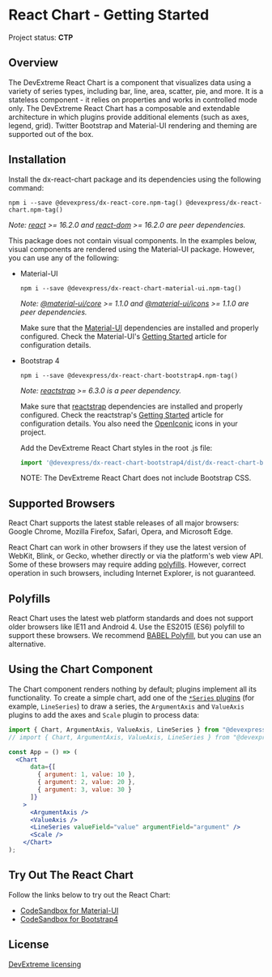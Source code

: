 # React Chart - Getting Started

Project status: **CTP**

## Overview

The DevExtreme React Chart is a component that visualizes data using a variety of series types, including bar, line, area, scatter, pie, and more. It is a stateless component - it relies on properties and works in controlled mode only. The DevExtreme React Chart has a composable and extendable architecture in which plugins provide additional elements (such as axes, legend, grid). Twitter Bootstrap and Material-UI rendering and theming are supported out of the box.

## Installation

Install the dx-react-chart package and its dependencies using the following command:

```
npm i --save @devexpress/dx-react-core.npm-tag() @devexpress/dx-react-chart.npm-tag()
```

*Note: [react](https://www.npmjs.com/package/react) >= 16.2.0 and [react-dom](https://www.npmjs.com/package/react) >= 16.2.0 are peer dependencies.*

This package does not contain visual components. In the examples below, visual components are rendered using the Material-UI package. However, you can use any of the following:

- Material-UI

  ```
  npm i --save @devexpress/dx-react-chart-material-ui.npm-tag()
  ```

  *Note: [@material-ui/core](https://www.npmjs.com/package/@material-ui/core) >= 1.1.0 and [@material-ui/icons](https://www.npmjs.com/package/@material-ui/icons) >= 1.1.0 are peer dependencies.*

  Make sure that the [Material-UI](https://material-ui.com/) dependencies are installed and properly configured. Check the Material-UI's [Getting Started](https://material-ui.com/getting-started/installation) article for configuration details.

- Bootstrap 4

  ```
  npm i --save @devexpress/dx-react-chart-bootstrap4.npm-tag()
  ```

  *Note: [reactstrap](https://www.npmjs.com/package/reactstrap) >= 6.3.0 is a peer dependency.*

  Make sure that [reactstrap](https://reactstrap.github.io/) dependencies are installed and properly configured. Check the reactstrap's [Getting Started](https://reactstrap.github.io/) article for configuration details. You also need the [OpenIconic](https://useiconic.com/open) icons in your project.

  Add the DevExtreme React Chart styles in the root .js file:

  ```js
  import '@devexpress/dx-react-chart-bootstrap4/dist/dx-react-chart-bootstrap4.css';
  ```

  NOTE: The DevExtreme React Chart does not include Bootstrap CSS.

## Supported Browsers

React Chart supports the latest stable releases of all major browsers: Google Chrome, Mozilla Firefox, Safari, Opera, and Microsoft Edge.

React Chart can work in other browsers if they use the latest version of WebKit, Blink, or Gecko, whether directly or via the platform's web view API. Some of these browsers may require adding [polyfills](#polyfills). However, correct operation in such browsers, including Internet Explorer, is not guaranteed.

## Polyfills

React Chart uses the latest web platform standards and does not support older browsers like IE11 and Android 4. Use the ES2015 (ES6) polyfill to support these browsers. We recommend [BABEL Polyfill](https://babeljs.io/docs/usage/polyfill/), but you can use an alternative.

## Using the Chart Component

The Chart component renders nothing by default; plugins implement all its functionality. To create a simple chart, add one of the [`*Series` plugins](series.md) (for example, `LineSeries`) to draw a series, the `ArgumentAxis` and `ValueAxis` plugins to add the axes and `Scale` plugin to process data:

```jsx
import { Chart, ArgumentAxis, ValueAxis, LineSeries } from "@devexpress/dx-react-chart-material-ui";
// import { Chart, ArgumentAxis, ValueAxis, LineSeries } from "@devexpress/dx-react-chart-bootstrap4";

const App = () => (
  <Chart
      data={[
        { argument: 1, value: 10 },
        { argument: 2, value: 20 },
        { argument: 3, value: 30 }
      ]}
    >
      <ArgumentAxis />
      <ValueAxis />
      <LineSeries valueField="value" argumentField="argument" />
      <Scale />
    </Chart>
);

```

## Try Out The React Chart

Follow the links below to try out the React Chart:

- [CodeSandbox for Material-UI](https://codesandbox.io/s/vqo8yw5om7)
- [CodeSandbox for Bootstrap4](https://codesandbox.io/s/5x17l61xyk)

## License

[DevExtreme licensing](https://js.devexpress.com/licensing/)
